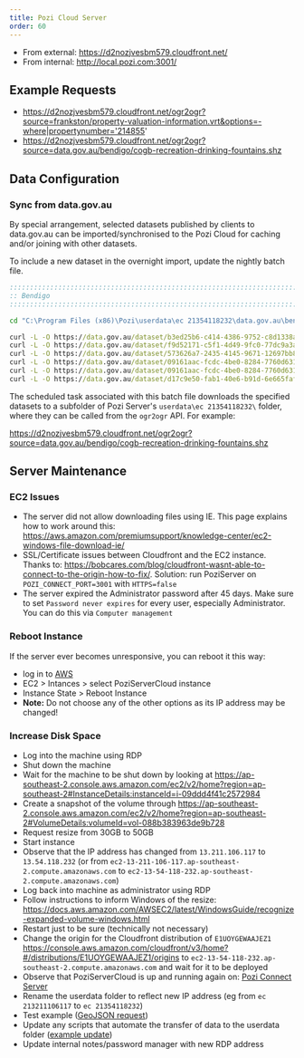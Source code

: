 ```yaml
---
title: Pozi Cloud Server
order: 60
---
```


* From external: https://d2nozjvesbm579.cloudfront.net/
* From internal: http://local.pozi.com:3001/

## Example Requests

* https://d2nozjvesbm579.cloudfront.net/ogr2ogr?source=frankston/property-valuation-information.vrt&options=-where|propertynumber='214855'
* https://d2nozjvesbm579.cloudfront.net/ogr2ogr?source=data.gov.au/bendigo/cogb-recreation-drinking-fountains.shz

## Data Configuration

### Sync from data.gov.au

By special arrangement, selected datasets published by clients to data.gov.au can be imported/synchronised to the Pozi Cloud for caching and/or joining with other datasets.

To include a new dataset in the overnight import, update the nightly batch file.

```bat C:\Program Files (x86)\Pozi\userdata\tasks\sync-from-datagovau.bat
:::::::::::::::::::::::::::::::::::::::::::::::::::::::::::::::::::::::::::::::::::::::::::::::::::
:: Bendigo
:::::::::::::::::::::::::::::::::::::::::::::::::::::::::::::::::::::::::::::::::::::::::::::::::::

cd "C:\Program Files (x86)\Pozi\userdata\ec 21354118232\data.gov.au\bendigo"

curl -L -O https://data.gov.au/dataset/b3ed25b6-c414-4386-9752-c8d1338ab75f/resource/78a2c2b1-625d-4d6a-9ca5-19b3407b79e7/download/cogb-recreation-drinking-fountains.shz
curl -L -O https://data.gov.au/dataset/f9d52171-c5f1-4d49-9fc0-77dc9a3aae8c/resource/1a550471-4aff-4550-b5ea-2ac6b2139c98/download/cogb-assets-drainage-pits.shz
curl -L -O https://data.gov.au/dataset/573626a7-2435-4145-9671-12697bb84301/resource/05affd86-b0ed-4867-a8ed-8f90b8eaa9f4/download/cogb-community-mach-centres.shz
curl -L -O https://data.gov.au/dataset/09161aac-fcdc-4be0-8284-7760d631b70e/resource/ab1c863c-20ef-4a16-b564-5d596617f383/download/cogb-assets-roads.shz
curl -L -O https://data.gov.au/dataset/09161aac-fcdc-4be0-8284-7760d631b70e/resource/8ab7005a-2a37-43e6-907d-38a497f7c37e/download/cogb-assets-roads.sld
curl -L -O https://data.gov.au/dataset/d17c9e50-fab1-40e6-b91d-6e665faf2656/resource/b3f01081-924c-41b7-989a-cf521ca136ea/download/cogb-environment-trees.shz
```

The scheduled task associated with this batch file downloads the specified datasets to a subfolder of Pozi Server's `userdata\ec 21354118232\` folder, where they can be called from the `ogr2ogr` API. For example:

https://d2nozjvesbm579.cloudfront.net/ogr2ogr?source=data.gov.au/bendigo/cogb-recreation-drinking-fountains.shz

## Server Maintenance

### EC2 Issues

* The server did not allow downloading files using IE. This page explains how to work around this: https://aws.amazon.com/premiumsupport/knowledge-center/ec2-windows-file-download-ie/
* SSL/Certificate issues between Cloudfront and the EC2 instance. Thanks to: https://bobcares.com/blog/cloudfront-wasnt-able-to-connect-to-the-origin-how-to-fix/. Solution: run PoziServer on `POZI_CONNECT_PORT=3001` with `HTTPS=false`
* The server expired the Administrator password after 45 days. Make sure to set `Password never expires` for every user, especially Administrator. You can do this via `Computer management`

### Reboot Instance

If the server ever becomes unresponsive, you can reboot it this way: 

* log in to [AWS](https://ap-southeast-2.console.aws.amazon.com/console/home?region=ap-southeast-2)
* EC2 > Intances > select PoziServerCloud instance
* Instance State > Reboot Instance
* **Note:** Do not choose any of the other options as its IP address may be changed!

### Increase Disk Space

- Log into the machine using RDP
- Shut down the machine
- Wait for the machine to be shut down by looking at https://ap-southeast-2.console.aws.amazon.com/ec2/v2/home?region=ap-southeast-2#InstanceDetails:instanceId=i-09ddd4f41c2572984
- Create a snapshot of the volume through https://ap-southeast-2.console.aws.amazon.com/ec2/v2/home?region=ap-southeast-2#VolumeDetails:volumeId=vol-088b383963de9b728
- Request resize from 30GB to 50GB
- Start instance
- Observe that the IP address has changed from `13.211.106.117` to `13.54.118.232` (or from `ec2-13-211-106-117.ap-southeast-2.compute.amazonaws.com` to `ec2-13-54-118-232.ap-southeast-2.compute.amazonaws.com`)
- Log back into machine as administrator using RDP
- Follow instructions to inform Windows of the resize: https://docs.aws.amazon.com/AWSEC2/latest/WindowsGuide/recognize-expanded-volume-windows.html
- Restart just to be sure (technically not necessary)
- Change the origin for the Cloudfront distribution of `E1UOYGEWAAJEZ1` https://console.aws.amazon.com/cloudfront/v3/home?#/distributions/E1UOYGEWAAJEZ1/origins to `ec2-13-54-118-232.ap-southeast-2.compute.amazonaws.com` and wait for it to be deployed
- Observe that PoziServerCloud is up and running again on: [Pozi Connect Server](https://d2nozjvesbm579.cloudfront.net/)
- Rename the userdata folder to reflect new IP address (eg from `ec 213211106117` to `ec 21354118232`)
- Test example ([GeoJSON request](https://d2nozjvesbm579.cloudfront.net/ogr2ogr?source=data.gov.au/bendigo/cogb-recreation-drinking-fountains.shz))
- Update any scripts that automate the transfer of data to the userdata folder ([example update](https://github.com/pozi/PoziClientConfig/commit/0f8e330a6317f2c508a9fb4dc041c963771783c7))
- Update internal notes/password manager with new RDP address
